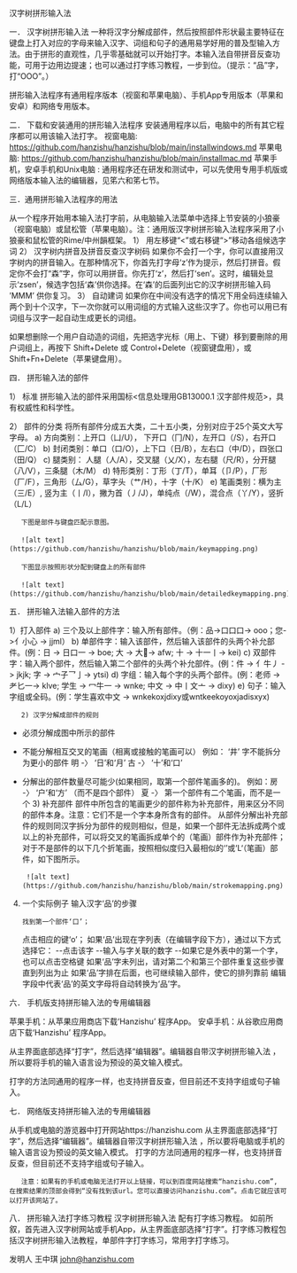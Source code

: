 ﻿
汉字树拼形输入法 

一． 汉字树拼形输入法 
一种将汉字分解成部件，然后按照部件形状最主要特征在键盘上打入对应的字母来输入汉字、词组和句子的通用易学好用的普及型输入方法。由于拼形的直观性，几乎零基础就可以开始打字。本输入法自带拼音反查功能，可用于边用边提速；也可以通过打字练习教程，一步到位。（提示：“品”字，打“OOO”。）

拼形输入法程序有通用程序版本（视窗和苹果电脑）、手机App专用版本（苹果和安卓）和网络专用版本。

二． 下载和安装通用的拼形输入法程序
安装通用程序以后，电脑中的所有其它程序都可以用该输入法打字。
	视窗电脑: https://github.com/hanzishu/hanzishu/blob/main/installwindows.md
       	苹果电脑: https://github.com/hanzishu/hanzishu/blob/main/installmac.md
	苹果手机，安卓手机和Unix电脑 : 通用程序还在研发和测试中，可以先使用专用手机版或网络版本输入法的编辑器，见笫六和笫七节。

   三．通用拼形输入法程序的用法

从一个程序开始用本输入法打字前，从电脑输入法菜单中选择上节安装的小狼豪（视窗电脑）或鼠松管（苹果电脑）。注：通用版汉字树拼形输入法程序采用了小狼豪和鼠松管的Rime/中州韻框架。
1） 用左移键“<”或右移键“>”移动各组候选字词
2） 汉字树内拼音及拼音反查汉字树码
如果你不会打一个字，你可以直接用汉字树内的拼音输入。在那种情况下，你首先打字母‘z’作为提示，然后打拼音。假定你不会打“森”字，你可以用拼音。你先打‘z’，然后打‘sen’。这时，编辑处显示‘zsen’，候选字包括‘森’供你选择。在‘森’的后面列出它的汉字树拼形输入码 ’MMM’ 供你复习。
3） 自动建词
如果你在中间没有选字的情况下用全码连续输入两个到十个汉字，下一次你就可以用词组的方式输入这些汉字了。你也可以用已有词组与汉字一起自动生成更长的词组。

如果想删除一个用户自动造的词组，先把选字光标（用上、下键）移到要刪除的用户词组上，再按下 Shift+Delete 或 Control+Delete（视窗键盘用），或Shift+Fn+Delete（苹果键盘用）。

四． 拼形输入法的部件

1） 标准
拼形输入法的部件采用国标<信息处理用GB13000.1 汉字部件规范>，具有权威性和科学性。

2） 部件的分类
将所有部件分成五大类，二十五小类，分别对应于25个英文大写字母。
	a) 方向类别：上开口（凵/U）， 下开口（冂/N），左开口（/S），右开口（匚/C）
	b) 封闭类别：单口（口/O），上下口（日/B），左右口（中/D），四张口（田/Q）
	c) 腿类别： 人腿（人/A），交叉腿（乂/X），左右腿（尺/R），分开腿（八/V），三条腿（木/M）
	d) 特形类别：丁形（丁/T），单耳（卩/P），厂形（厂/F），三角形（厶/G），草字头（艹/H），十字（十/K）
e) 笔画类别：横为主（三/E）, 竖为主（丨/I），撇为首（丿/J），单纯点（/W），混合点（丫/Y），竖折（L/L）

       下图是部件与键盘匹配示意图。
       
       ![alt text](https://github.com/hanzishu/hanzishu/blob/main/keymapping.png)

       下图显示按照形状分配到键盘上的所有部件
       
       ![alt text](https://github.com/hanzishu/hanzishu/blob/main/detailedkeymapping.png)
       
五． 拼形输入法输入部件的方法

1）打入部件
       a) 三个及以上部件字：输入所有部件。（例：品->口口口-> ooo；您->亻小心 -> jjml）
b) 单部件字：输入该部件，然后输入该部件的头两个补允部件。(例：日 -> 日口一 -> boe; 大 -> 大-> afw; 十 -> 十一丨-> kei)
c) 双部件字：输入两个部件，然后输入第二个部件的头两个补允部件。(例：件 -> 亻牛丿 -> jkjk; 字 -> 宀子乛亅-> ytsi)
d) 字组：输入每个字的头两个部件。(例：老师 -> 耂匕一-> klve; 学生 -> 冖牛一 -> wnke; 中文 -> 中丨文亠 -> dixy)
e) 句子：输入字组或全码。(例：学生喜欢中文 -> wnkekoxjdixy或wntkeekoyoxjadisxyx)

       2) 汉字分解成部件的规则
- 必须分解成图中所示的部件
- 不能分解相互交叉的笔画（相离或接触的笔画可以）
    例如：
 ‘井’ 字不能拆分为更小的部件
             明 -〉 ‘日’和‘月’
	      古 -〉 ‘十’和‘口’
- 分解出的部件数量尽可能少(如果相同，取第一个部件笔画多的)。
    例如：房 -〉 ‘户’和‘方’ （而不是四个部件）
    	          夏 -〉 第一个部件有二个笔画，而不是一个
       3) 补充部件
	部件中所包含的笔画更少的部件称为补充部件，用来区分不同的部件本身。注意：它们不是一个字本身所含有的部件。
从部件分解出补充部件的规则同汉字拆分为部件的规则相似，但是，如果一个部件无法拆成两个或以上的补充部件，可以将交叉的笔画拆成单个的（笔画）部件作为补充部件；对于不是部件的以下几个折笔画，按照相似度归入最相似的‘’或‘L‘（笔画）部件，如下图所示。
       
       ![alt text](https://github.com/hanzishu/hanzishu/blob/main/strokemapping.png)
       
4) 一个实际例子
 	输入汉字‘品’的步骤
	
       找到第一个部件‘口’；
	点击相应的键‘o’；
	如果‘品’出现在字列表（在编辑字段下方），通过以下方式选择它：
       --点击该字
       --输入与字关联的数字
       --如果它是外表中的第一个字，也可以点击空格键
       如果‘品’字未列出，请对第二个和第三个部件重复这些步骤直到列出为止
       如果‘品’字排在后面，也可继续输入部件，使它的排列靠前
       编辑字段中代表‘品’的英文字母将自动转换为‘品’字。

六． 手机版支持拼形输入法的专用编辑器

苹果手机：从苹果应用商店下载‘Hanzishu’ 程序App。
安卓手机：从谷歌应用商店下载‘Hanzishu’ 程序App。

从主界面底部选择“打字”，然后选择“编辑器”。编辑器自带汉字树拼形输入法 
，所以要将手机的输入语言设为预设的英文输入模式。

打字的方法同通用的程序一样，也支持拼音反查，但目前还不支持字组或句子输入。


七． 网络版支持拼形输入法的专用编辑器

从手机或电脑的游览器中打开网站https://hanzishu.com
从主界面底部选择“打字”，然后选择“编辑器”。编辑器自带汉字树拼形输入法 ，所以要将电脑或手机的输入语言设为预设的英文输入模式。
打字的方法同通用的程序一样，也支持拼音反查，但目前还不支持字组或句子输入。

       注意：如果有的手机或电脑无法打开以上链接，可以到百度网站搜索“hanzishu.com”, 在搜索结果的顶部会得到“没有找到该url。您可以直接访问hanzishu.com”。点击它就应该可以打开该网站了。

八． 拼形输入法打字练习教程
       汉字树拼形输入法 配有打字练习教程。
       如前所叙，首先进入汉字树网站或手机App，从主界面底部选择“打字”。打字练习教程包括汉字树拼形输入法教程，单部件字打字练习，常用字打字练习。

发明人
       王中琪		john@hanzishu.com


